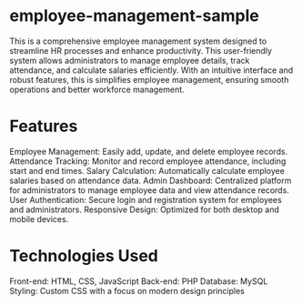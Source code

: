 # employee-management-sample

This is a comprehensive employee management system designed to streamline HR processes and enhance productivity. This user-friendly system allows administrators to manage employee details, track attendance, and calculate salaries efficiently. With an intuitive interface and robust features, this is simplifies employee management, ensuring smooth operations and better workforce management.

# Features
Employee Management: Easily add, update, and delete employee records.
Attendance Tracking: Monitor and record employee attendance, including start and end times.
Salary Calculation: Automatically calculate employee salaries based on attendance data.
Admin Dashboard: Centralized platform for administrators to manage employee data and view attendance records.
User Authentication: Secure login and registration system for employees and administrators.
Responsive Design: Optimized for both desktop and mobile devices.

# Technologies Used
Front-end: HTML, CSS, JavaScript
Back-end: PHP
Database: MySQL
Styling: Custom CSS with a focus on modern design principles
